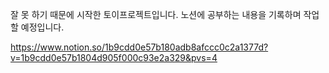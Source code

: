 잘 못 하기 때문에 시작한 토이프로젝트입니다.
노션에 공부하는 내용을 기록하며 작업할 예정입니다.

https://www.notion.so/1b9cdd0e57b180adb8afccc0c2a1377d?v=1b9cdd0e57b1804d905f000c93e2a329&pvs=4
